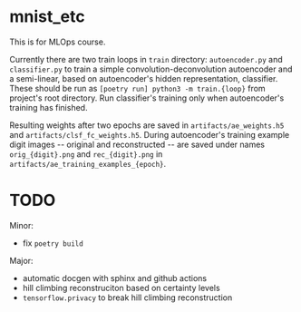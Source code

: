 # mnist_etc
This is for MLOps course.

Currently there are two train loops in `train` directory:
`autoencoder.py` and `classifier.py` to train
a simple convolution-deconvolution autoencoder and
a semi-linear, based on autoencoder's hidden representation, classifier.
These should be run as `[poetry run] python3 -m train.{loop}`
from project's root directory.
Run classifier's training only when autoencoder's training has finished.

Resulting weights after two epochs are saved in `artifacts/ae_weights.h5`
and `artifacts/clsf_fc_weights.h5`.
During autoencoder's training example digit images -- original and reconstructed --
are saved under names `orig_{digit}.png` and `rec_{digit}.png` in
`artifacts/ae_training_examples_{epoch}`.


# TODO
Minor:
- fix `poetry build`

Major:
- automatic docgen with sphinx and github actions
- hill climbing reconstruciton based on certainty levels
- `tensorflow.privacy` to break hill climbing reconstruction
